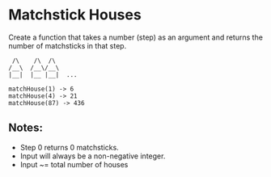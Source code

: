 # Matchstick Houses

Create a function that takes a number (step) as an argument and returns the number of matchsticks in that step.

```
 /\    /\  /\
/__\  /__\/__\
|__|  |__ |__|  ...

matchHouse(1) -> 6
matchHouse(4) -> 21
matchHouse(87) -> 436
```

## Notes:

- Step 0 returns 0 matchsticks.
- Input will always be a non-negative integer.
- Input ~= total number of houses
